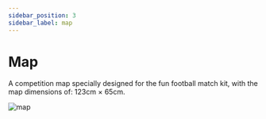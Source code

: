 ```yaml
---
sidebar_position: 3
sidebar_label: map
---
```


# Map

A competition map specially designed for the fun football match kit, with the map dimensions of: 123cm × 65cm.

![map](https://wiki-media-ef.oss-cn-hongkong.aliyuncs.com/docs/microbit/interesting-case/cutebot-fun-football-game-kit/cases-libraries/images/map.png)
